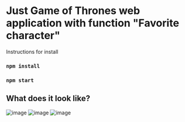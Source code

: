 # Just Game of Thrones web application with function "Favorite character"

Instructions for install
### `npm install`
### `npm start`



## What does it look like?

![image](https://user-images.githubusercontent.com/100387382/181076833-7592f58d-61e4-4c93-8bf5-69589a43046a.png)
![image](https://user-images.githubusercontent.com/100387382/181076852-32d6b5f3-7614-40ca-9b96-728a85d81051.png)
![image](https://user-images.githubusercontent.com/100387382/181076866-e7a3e628-f87f-4ac7-a183-01152e4e44f5.png)
